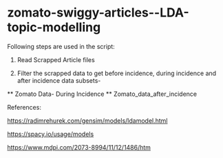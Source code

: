 # zomato-swiggy-articles--LDA-topic-modelling


Following steps are used in the script:

1. Read Scrapped Article files

2. Filter the scrapped data to get before incidence, during incidence and after incidence data subsets-

** Zomato Data- During Incidence
** Zomato_data_after_incidence


References:

https://radimrehurek.com/gensim/models/ldamodel.html

https://spacy.io/usage/models

https://www.mdpi.com/2073-8994/11/12/1486/htm
